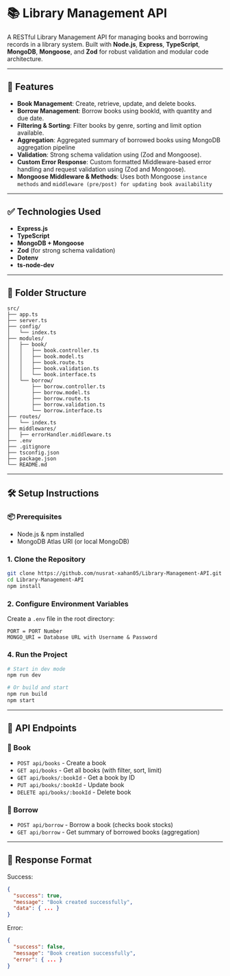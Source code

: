 # 📚 Library Management API

A RESTful Library Management API for managing books and borrowing records in a library system. Built with **Node.js**, **Express**, **TypeScript**, **MongoDB**, **Mongoose**, and **Zod** for robust validation and modular code architecture.

---

## 🚀 Features

- **Book Management**: Create, retrieve, update, and delete books.
- **Borrow Management**: Borrow books using bookId, with quantity and due date.
- **Filtering & Sorting**: Filter books by genre, sorting and limit option available.
- **Aggregation**: Aggregated summary of borrowed books using MongoDB aggregation pipeline
- **Validation**: Strong schema validation using (Zod and Mongoose).
- **Custom Error Response**: Custom formatted Middleware-based error handling and request validation using (Zod and Mongoose).
- **Mongoose Middleware & Methods**: Uses both Mongoose `instance methods` and `middleware (pre/post) for updating book availability`

---

## ✅ Technologies Used

- **Express.js**
- **TypeScript**
- **MongoDB + Mongoose**
- **Zod** (for strong schema validation)
- **Dotenv**
- **ts-node-dev**

---

## 📁 Folder Structure

```
src/
├── app.ts
├── server.ts
├── config/
│   └── index.ts
├── modules/
│   ├── book/
│   │   ├── book.controller.ts
│   │   ├── book.model.ts
│   │   ├── book.route.ts
│   │   ├── book.validation.ts
│   │   └── book.interface.ts
│   └── borrow/
│       ├── borrow.controller.ts
│       ├── borrow.model.ts
│       ├── borrow.route.ts
│       ├── borrow.validation.ts
│       └── borrow.interface.ts
├── routes/
│   └── index.ts
├── middlewares/
│   ├── errorHandler.middleware.ts
├── .env
├── .gitignore
├── tsconfig.json
├── package.json
└── README.md
```

---

## 🛠️ Setup Instructions

### 📦 Prerequisites

- Node.js & npm installed
- MongoDB Atlas URI (or local MongoDB)

### 1. Clone the Repository

```bash
git clone https://github.com/nusrat-xahan05/Library-Management-API.git
cd Library-Management-API
npm install
```

### 2. Configure Environment Variables

Create a `.env` file in the root directory:

```
PORT = PORT Number
MONGO_URI = Database URL with Username & Password
```

### 4. Run the Project

```bash
# Start in dev mode
npm run dev

# Or build and start
npm run build
npm start
```

---

## 📮 API Endpoints

### 📘 Book

- `POST api/books` - Create a book
- `GET api/books` - Get all books (with filter, sort, limit)
- `GET api/books/:bookId` - Get a book by ID
- `PUT api/books/:bookId` - Update book
- `DELETE api/books/:bookId` - Delete book

### 📕 Borrow

- `POST api/borrow` - Borrow a book (checks book stocks)
- `GET api/borrow` - Get summary of borrowed books (aggregation)

---

## 🔄 Response Format

Success:
```json
{
  "success": true,
  "message": "Book created successfully",
  "data": { ... }
}
```

Error:
```json
{
  "success": false,
  "message": "Book creation successfully",
  "error": { ... }
}
